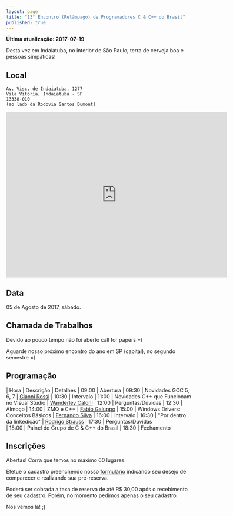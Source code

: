 ```yaml
---
layout: page
title: "13° Encontro (Relâmpago) de Programadores C & C++ do Brasil"
published: true
---
```


**Última atualização: 2017-07-19**

Desta vez em Indaiatuba, no interior de São Paulo, terra de cerveja boa e pessoas simpáticas!

## Local
```
Av. Visc. de Indaiatuba, 1277
Vila Vitória, Indaiatuba - SP
13338-010 
(ao lado da Rodovia Santos Dumont)
```
<iframe src="https://www.google.com/maps/embed?pb=!1m18!1m12!1m3!1d14680.718931846837!2d-47.20710536983576!3d-23.090515508697464!2m3!1f0!2f0!3f0!3m2!1i1024!2i768!4f13.1!3m3!1m2!1s0x94cf4b35e47e05b1%3A0xe1655e12febf412b!2sGAS+Tecnologia!5e0!3m2!1sen!2sbr!4v1500486388296" width="600" height="450" frameborder="0" style="border:0" allowfullscreen></iframe>

## Data

05 de Agosto de 2017, sábado.

## Chamada de Trabalhos

Devido ao pouco tempo não foi aberto call for papers =(

Aguarde nosso próximo encontro do ano em SP (capital), no segundo semestre =)

## Programação

| Hora | Descrição | Detalhes
| 09:00 | Abertura
| 09:30 | Novidades GCC 5, 6, 7 | [Gianni Rossi](https://bitforge.com.br/)
| 10:30 | Intervalo
| 11:00 | Novidades C++ que Funcionam no Visual Studio | [Wanderley Caloni](http://www.caloni.com.br/sobre)
| 12:00 | Perguntas/Dúvidas
| 12:30 | Almoço
| 14:00 | ZMQ e C++ | [Fabio Galuppo](https://fabiogaluppo.com/)
| 15:00 | Windows Drivers: Conceitos Básicos | [Fernando Silva](http://www.driverentry.com.br)
| 16:00 | Intervalo
| 16:30 | "Por dentro da linkedição" | [Rodrigo Strauss](http://www.1bit.com.br)
| 17:30 | Perguntas/Dúvidas  
| 18:00 | Painel do Grupo de C & C++ do Brasil
| 18:30 | Fechamento

## Inscrições

Abertas! Corra que temos no máximo 60 lugares.

Efetue o cadastro preenchendo nosso [formulário](https://goo.gl/forms/ccS1IU2wnlk5Pr6b2) indicando seu desejo de comparecer e realizando sua pré-reserva.

Poderá ser cobrada a taxa de reserva de até R$ 30,00 após o recebimento de seu cadastro. Porém, no momento pedimos apenas o seu cadastro.

Nos vemos lá! ;)

